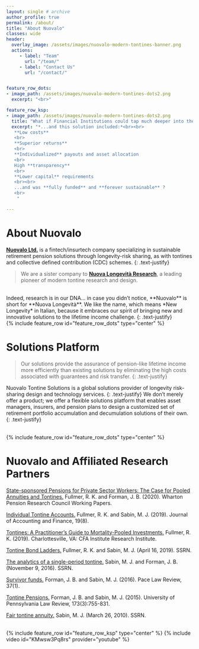 ```yaml
---
layout: single # archive
author_profile: true
permalink: /about/
title: "About Nuovalo"
classes: wide
header:
  overlay_image: /assets/images/nuovalo-modern-tontines-banner.png
  actions:
     - label: "Team"
       url: "/team/"
     - label: "Contact Us"
       url: "/contact/"


feature_row_dots:
- image_path: /assets/images/nuovalo-modern-tontines-dots2.png
  excerpt: "<br>"

feature_row_ksp:
- image_path: /assets/images/nuovalo-modern-tontines-dots2.png
  title: "What if Financial Institutions could tap much deeper into the underserved retirement market ?"
  excerpt: "*...and this solution included:*<br><br>
   **Low costs**
   <br>
   **Superior returns**
   <br>
   **Individualized** payouts and asset allocation
   <br>
   High **transparency**
   <br>
   **Lower capital** requirements
   <br><br>
   ...and was **fully funded** and **forever sustainable** ?
   <br>
    "

---
```


# About Nuovalo

[**Nuovalo Ltd.**](/) is a fintech/insurtech company specializing in sustainable retirement pension solutions through longevity-risk sharing, as with tontines and collective defined contribution (CDC) schemes.
{: .text-justify}

>We are a sister company to [**Nuova Longevità Research**](https://www.nuovalongevita.com/), a leading pioneer of modern tontine research and design.  
<br>
Indeed, research is in our DNA… in case you didn’t notice, **Nuovalo** is short for **Nuova Longevità**. We like the name, which means *New Longevity* in Italian, because it embraces our spirit of bringing new and innovative solutions to the lifetime income challenge.
{: .text-justify}

<br>
{% include feature_row id="feature_row_dots" type="center" %}

# Solutions Platform

> Our solutions provide the assurance of pension-like lifetime income more efficiently than existing solutions by eliminating the high costs associated with guarantees and risk transfer.
{: .text-justify}

Nuovalo Tontine Solutions is a global solutions provider of longevity risk-sharing design and technology services.
{: .text-justify}
We don’t merely offer a product; we offer a flexible solutions platform that enables asset managers, insurers, and pension plans to design a customized set of retirement portfolio accumulation and decumulation solutions of their own.
{: .text-justify}

<br>
{% include feature_row id="feature_row_dots" type="center" %}

# Nuovalo and Affiliated Research Partners

[State-sponsored Pensions for Private Sector Workers: The Case for Pooled Annuities and Tontines.](https://repository.upenn.edu/cgi/viewcontent.cgi?article=1688&context=prc_papers)
Fullmer, R. K. and Forman, J. B. (2020). Wharton Pension Research Council Working Papers.

[Individual Tontine Accounts.](https://doi.org/10.33423/jaf.v19i8.2615)
Fullmer, R. K. and Sabin, M. J. (2019). Journal of Accounting and Finance, 19(8).

[Tontines: A Practitioner’s Guide to Mortality-Pooled Investments.](https://www.cfainstitute.org/-/media/documents/article/rf-brief/fullmer-tontines-rf-brief.ashx)
Fullmer, R. K. (2019). Charlottesville, VA: CFA Institute Research Institute.

[Tontine Bond Ladders.](https://ssrn.com/abstract=3373251)
Fullmer, R. K. and Sabin, M. J. (April 16, 2019). SSRN.

[The analytics of a single-period tontine.](https://ssrn.com/abstract=2874160)
Sabin, M. J. and Forman, J. B. (November 9, 2016). SSRN.

[Survivor funds.](https://digitalcommons.pace.edu/plr/vol37/iss1/7)
Forman, J. B. and Sabin, M. J. (2016). Pace Law Review, 37(1).

[Tontine Pensions.](https://scholarship.law.upenn.edu/cgi/viewcontent.cgi?article=9471&context=penn_law_review)
Forman, J. B. and Sabin, M. J. (2015). University of Pennsylvania Law Review, 173(3):755-831.

[Fair tontine annuity.](https://ssrn.com/abstract=1579932)
Sabin, M. J. (March 26, 2010). SSRN.


<br>
{% include feature_row id="feature_row_ksp" type="center" %}
{% include video id="KMwsw3Pq8rs" provider="youtube" %}

